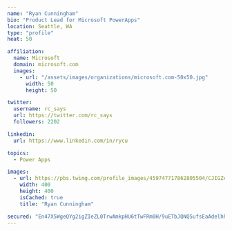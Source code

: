 ```yaml
---
name: "Ryan Cunningham"
bio: "Product Lead for Microsoft PowerApps"
location: Seattle, WA
type: "profile"
heat: 50

affiliation:
  name: Microsoft
  domain: microsoft.com
  images:
    - url: "/assets/images/organizations/microsoft.com-50x50.jpg"
      width: 50
      height: 50

twitter:
  username: rc_says
  url: https://twitter.com/rc_says
  followers: 2202

linkedin:
  url: https://www.linkedin.com/in/rycu

topics:
  - Power Apps

images:
  - url: https://pbs.twimg.com/profile_images/459747717862805504/CJIGZejd_400x400.png
    width: 400
    height: 400
    isCached: true
    title: "Ryan Cunningham"

secured: "En47X5WgeQYg2igZIeZL0TrwAmkpHU6tTwFRm0H/9uETbJQNQ5ufsEaAdelhhOZfkz+qVUdOzWJbYL4sCHTiiAcOe/+CHF9sVHKRb9RuzglgPtzbwSmpJrEjDbnDOc0YFAWXhP3db3joR8N4s2s98fMoL3oBc+haM3fDvtcUN1NWEhdjl+zZ8NDA2Kl12rRKD8wQfQ/T2tZUdyJdRlMf+ggonR4I7bctQjYYqhIYLJiokCmdyLXLPRDP4TRBLJjJ2kniIjis5x2VXb8i72uWPogxkPSz68r1Ux4A01t0+tVfylvBglWSN0AXVq83/SOjDh3JgRTQ6gNFxIc2buSzTN5h2YOZrOpvDIfSxzgtLMsjxfV5z9oVJ2W5qT5RSCrsJrgQPU5BQAt5bXBFX5Hm8uki3YTpaAFke/iCX+TEW1Y=;cMm3bQ7rRZMDY9FXz5qaYQ=="
---
```


